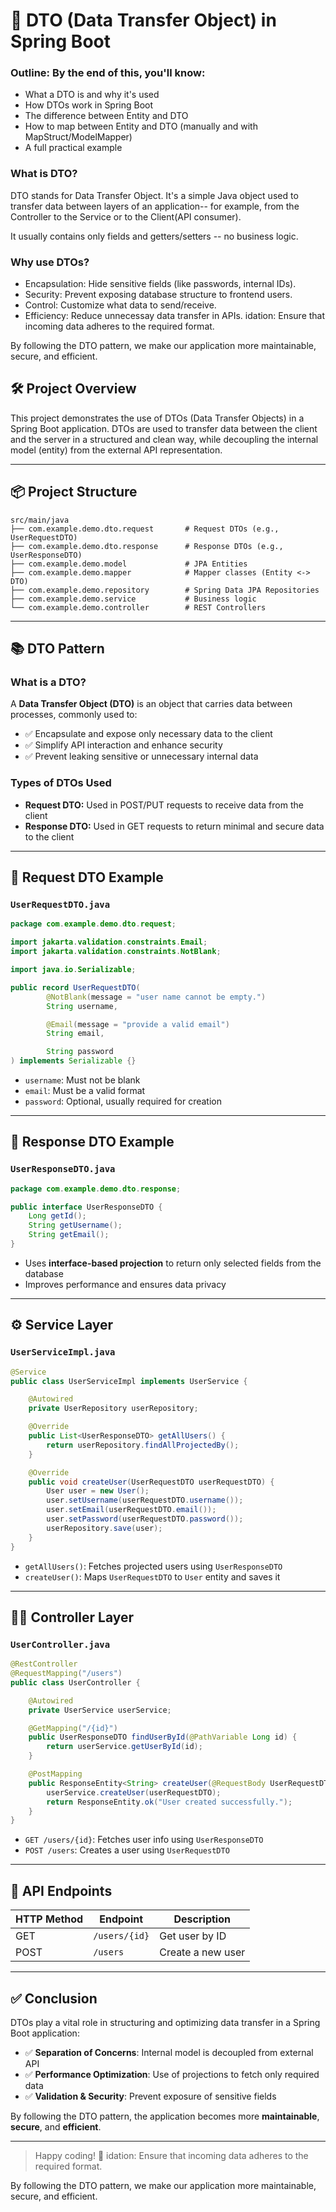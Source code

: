 # 📜 DTO (Data Transfer Object) in Spring Boot

### Outline: By the end of this, you'll know:
* What a DTO is and why it's used
* How DTOs work in Spring Boot
* The difference between Entity and DTO
* How to map between Entity and DTO (manually and with MapStruct/ModelMapper)
* A full practical example

### What is DTO?
DTO stands for Data Transfer Object. It's a simple Java object used to transfer data between layers of an application-- for example, from the Controller to the Service or to the Client(API consumer).

It usually contains only fields and getters/setters -- no business logic.

### Why use DTOs?
* Encapsulation: Hide sensitive fields (like passwords, internal IDs).
* Security: Prevent exposing database structure to frontend users.
* Control: Customize what data to send/receive.
* Efficiency: Reduce unnecessay data transfer in APIs.
idation: Ensure that incoming data adheres to the required format.

By following the DTO pattern, we make our application more maintainable, secure, and efficient.


## 🛠 Project Overview
This project demonstrates the use of DTOs (Data Transfer Objects) in a Spring Boot application. DTOs are used to transfer data between the client and the server in a structured and clean way, while decoupling the internal model (entity) from the external API representation.

---

## 📦 Project Structure

```
src/main/java
├── com.example.demo.dto.request       # Request DTOs (e.g., UserRequestDTO)
├── com.example.demo.dto.response      # Response DTOs (e.g., UserResponseDTO)
├── com.example.demo.model             # JPA Entities
├── com.example.demo.mapper            # Mapper classes (Entity <-> DTO)
├── com.example.demo.repository        # Spring Data JPA Repositories
├── com.example.demo.service           # Business logic
└── com.example.demo.controller        # REST Controllers
```

---

## 📚 DTO Pattern

### What is a DTO?
A **Data Transfer Object (DTO)** is an object that carries data between processes, commonly used to:

- ✅ Encapsulate and expose only necessary data to the client
- ✅ Simplify API interaction and enhance security
- ✅ Prevent leaking sensitive or unnecessary internal data

### Types of DTOs Used

- **Request DTO:** Used in POST/PUT requests to receive data from the client
- **Response DTO:** Used in GET requests to return minimal and secure data to the client

---

## 📝 Request DTO Example

### `UserRequestDTO.java`

```java
package com.example.demo.dto.request;

import jakarta.validation.constraints.Email;
import jakarta.validation.constraints.NotBlank;

import java.io.Serializable;

public record UserRequestDTO(
        @NotBlank(message = "user name cannot be empty.")
        String username,

        @Email(message = "provide a valid email")
        String email,

        String password
) implements Serializable {}
```

- `username`: Must not be blank
- `email`: Must be a valid format
- `password`: Optional, usually required for creation

---

## 📝 Response DTO Example

### `UserResponseDTO.java`

```java
package com.example.demo.dto.response;

public interface UserResponseDTO {
    Long getId();
    String getUsername();
    String getEmail();
}
```

- Uses **interface-based projection** to return only selected fields from the database
- Improves performance and ensures data privacy

---

## ⚙️ Service Layer

### `UserServiceImpl.java`

```java
@Service
public class UserServiceImpl implements UserService {

    @Autowired
    private UserRepository userRepository;

    @Override
    public List<UserResponseDTO> getAllUsers() {
        return userRepository.findAllProjectedBy();
    }

    @Override
    public void createUser(UserRequestDTO userRequestDTO) {
        User user = new User();
        user.setUsername(userRequestDTO.username());
        user.setEmail(userRequestDTO.email());
        user.setPassword(userRequestDTO.password());
        userRepository.save(user);
    }
}
```

- `getAllUsers()`: Fetches projected users using `UserResponseDTO`
- `createUser()`: Maps `UserRequestDTO` to `User` entity and saves it

---

## 🧑‍💻 Controller Layer

### `UserController.java`

```java
@RestController
@RequestMapping("/users")
public class UserController {

    @Autowired
    private UserService userService;

    @GetMapping("/{id}")
    public UserResponseDTO findUserById(@PathVariable Long id) {
        return userService.getUserById(id);
    }

    @PostMapping
    public ResponseEntity<String> createUser(@RequestBody UserRequestDTO userRequestDTO) {
        userService.createUser(userRequestDTO);
        return ResponseEntity.ok("User created successfully.");
    }
}
```

- `GET /users/{id}`: Fetches user info using `UserResponseDTO`
- `POST /users`: Creates a user using `UserRequestDTO`

---

## 📡 API Endpoints

| HTTP Method | Endpoint      | Description           |
|-------------|---------------|-----------------------|
| GET         | `/users/{id}` | Get user by ID        |
| POST        | `/users`      | Create a new user     |

---

## ✅ Conclusion

DTOs play a vital role in structuring and optimizing data transfer in a Spring Boot application:

- ✅ **Separation of Concerns**: Internal model is decoupled from external API
- ✅ **Performance Optimization**: Use of projections to fetch only required data
- ✅ **Validation & Security**: Prevent exposure of sensitive fields

By following the DTO pattern, the application becomes more **maintainable**, **secure**, and **efficient**.

---

> Happy coding! 🚀
idation: Ensure that incoming data adheres to the required format.

By following the DTO pattern, we make our application more maintainable, secure, and efficient.